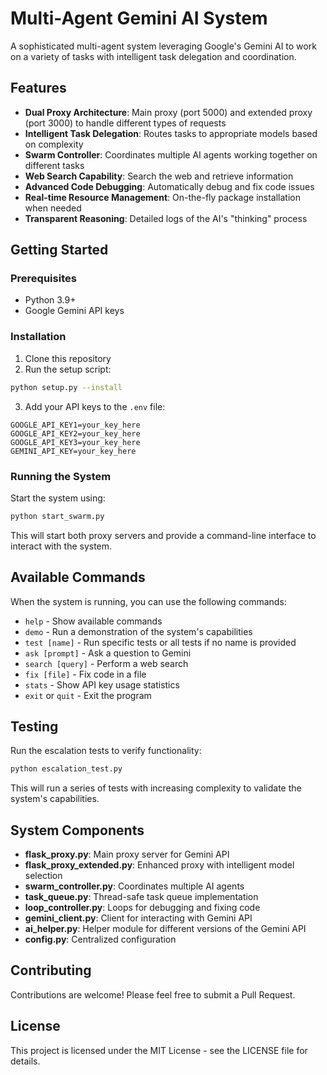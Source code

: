 # Multi-Agent Gemini AI System

A sophisticated multi-agent system leveraging Google's Gemini AI to work on a variety of tasks with intelligent task delegation and coordination.

## Features

- **Dual Proxy Architecture**: Main proxy (port 5000) and extended proxy (port 3000) to handle different types of requests
- **Intelligent Task Delegation**: Routes tasks to appropriate models based on complexity
- **Swarm Controller**: Coordinates multiple AI agents working together on different tasks
- **Web Search Capability**: Search the web and retrieve information
- **Advanced Code Debugging**: Automatically debug and fix code issues
- **Real-time Resource Management**: On-the-fly package installation when needed
- **Transparent Reasoning**: Detailed logs of the AI's "thinking" process

## Getting Started

### Prerequisites

- Python 3.9+
- Google Gemini API keys

### Installation

1. Clone this repository
2. Run the setup script:

```bash
python setup.py --install
```

3. Add your API keys to the `.env` file:

```
GOOGLE_API_KEY1=your_key_here
GOOGLE_API_KEY2=your_key_here
GOOGLE_API_KEY3=your_key_here
GEMINI_API_KEY=your_key_here
```

### Running the System

Start the system using:

```bash
python start_swarm.py
```

This will start both proxy servers and provide a command-line interface to interact with the system.

## Available Commands

When the system is running, you can use the following commands:

- `help` - Show available commands
- `demo` - Run a demonstration of the system's capabilities
- `test [name]` - Run specific tests or all tests if no name is provided
- `ask [prompt]` - Ask a question to Gemini
- `search [query]` - Perform a web search
- `fix [file]` - Fix code in a file
- `stats` - Show API key usage statistics
- `exit` or `quit` - Exit the program

## Testing

Run the escalation tests to verify functionality:

```bash
python escalation_test.py
```

This will run a series of tests with increasing complexity to validate the system's capabilities.

## System Components

- **flask_proxy.py**: Main proxy server for Gemini API
- **flask_proxy_extended.py**: Enhanced proxy with intelligent model selection
- **swarm_controller.py**: Coordinates multiple AI agents
- **task_queue.py**: Thread-safe task queue implementation
- **loop_controller.py**: Loops for debugging and fixing code
- **gemini_client.py**: Client for interacting with Gemini API
- **ai_helper.py**: Helper module for different versions of the Gemini API
- **config.py**: Centralized configuration

## Contributing

Contributions are welcome! Please feel free to submit a Pull Request.

## License

This project is licensed under the MIT License - see the LICENSE file for details.